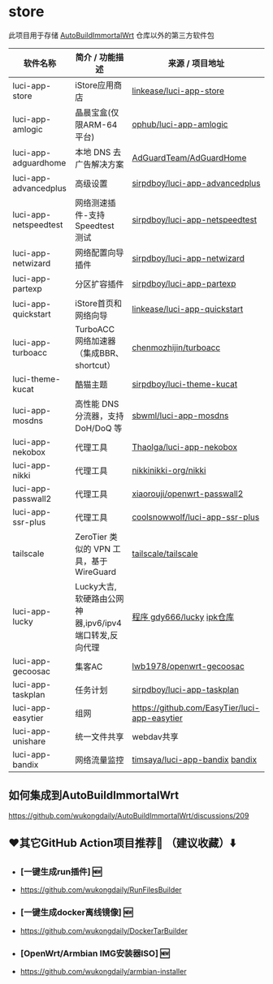 # store
此项目用于存储 [AutoBuildImmortalWrt](https://github.com/wukongdaily/AutoBuildImmortalWrt/) 仓库以外的第三方软件包


| 软件名称                  | 简介 / 功能描述                        | 来源 / 项目地址                                                                           |
| --------------------- | -------------------------------- | ----------------------------------------------------------------------------------- |
| luci-app-store        | iStore应用商店             | [linkease/luci-app-store](https://github.com/linkease/istore)                 |
| luci-app-amlogic             | 晶晨宝盒(仅限ARM-64平台) | [ophub/luci-app-amlogic](https://github.com/ophub/luci-app-amlogic)                       |
| luci-app-adguardhome  | 本地 DNS 去广告解决方案                   | [AdGuardTeam/AdGuardHome](https://github.com/AdguardTeam/AdGuardHome)               |
| luci-app-advancedplus | 高级设置                   | [sirpdboy/luci-app-advancedplus](https://github.com/sirpdboy/luci-app-advancedplus)                                                                 |
| luci-app-netspeedtest | 网络测速插件-支持 Speedtest 测试           | [sirpdboy/luci-app-netspeedtest](https://github.com/sirpdboy/luci-app-netspeedtest)  |
| luci-app-netwizard    | 网络配置向导插件                          | [sirpdboy/luci-app-netwizard](https://github.com/sirpdboy/luci-app-netwizard)                                                                 |
| luci-app-partexp      | 分区扩容插件         | [sirpdboy/luci-app-partexp](https://github.com/sirpdboy/luci-app-partexp)                             |
| luci-app-quickstart   | iStore首页和网络向导                  | [linkease/luci-app-quickstart](https://github.com/kiddin9/kwrt-packages/tree/main/luci-app-quickstart)                                                                 |
| luci-app-turboacc     | TurboACC 网络加速器（集成BBR、shortcut）   | [chenmozhijin/turboacc](https://github.com/wukongdaily/store/tree/master/run/x86/luci-app-turboacc) |
| luci-theme-kucat      | 酷猫主题                  | [sirpdboy/luci-theme-kucat](https://github.com/sirpdboy/luci-theme-kucat)                 |
| luci-app-mosdns                | 高性能 DNS 分流器，支持 DoH/DoQ 等         | [sbwml/luci-app-mosdns](https://github.com/sbwml/luci-app-mosdns)                     |
| luci-app-nekobox               | 代理工具      | [Thaolga/luci-app-nekobox](https://github.com/Thaolga/openwrt-nekobox)       |
| luci-app-nikki                 | 代理工具               | [nikkinikki-org/nikki](https://github.com/nikkinikki-org/OpenWrt-nikki)                                                                     |
| luci-app-passwall2             | 代理工具           | [xiaorouji/openwrt-passwall2](https://github.com/xiaorouji/openwrt-passwall2)       |
| luci-app-ssr-plus              | 代理工具                | [coolsnowwolf/luci-app-ssr-plus](https://github.com/fw876/helloworld) |
| tailscale             | ZeroTier 类似的 VPN 工具，基于 WireGuard | [tailscale/tailscale](https://github.com/tailscale/tailscale)                       |
| luci-app-lucky           | Lucky大吉,软硬路由公网神器,ipv6/ipv4 端口转发,反向代理 | [程序 gdy666/lucky](https://github.com/gdy666/lucky) [ipk仓库](https://dl.openwrt.ai/packages-24.10/aarch64_cortex-a53/kiddin9/)                      |
| luci-app-gecoosac           | 集客AC                | [lwb1978/openwrt-gecoosac](https://github.com/lwb1978/openwrt-gecoosac) |
| luci-app-taskplan             | 任务计划 | [sirpdboy/luci-app-taskplan](https://github.com/sirpdboy/luci-app-taskplan)                       |
| luci-app-easytier             | 组网 | https://github.com/EasyTier/luci-app-easytier                       |
| luci-app-unishare             | 统一文件共享 | webdav共享                      |
| luci-app-bandix               | 网络流量监控 | [timsaya/luci-app-bandix](https://github.com/timsaya/luci-app-bandix) [bandix](https://github.com/timsaya/openwrt-bandix) |

## 如何集成到AutoBuildImmortalWrt
https://github.com/wukongdaily/AutoBuildImmortalWrt/discussions/209
## ❤️其它GitHub Action项目推荐🌟 （建议收藏）⬇️
- ### [一键生成run插件] 🆕
- https://github.com/wukongdaily/RunFilesBuilder<br>
- ### [一键生成docker离线镜像] 🆕
- https://github.com/wukongdaily/DockerTarBuilder<br>
- ### [OpenWrt/Armbian IMG安装器ISO] 🆕
- https://github.com/wukongdaily/armbian-installer
